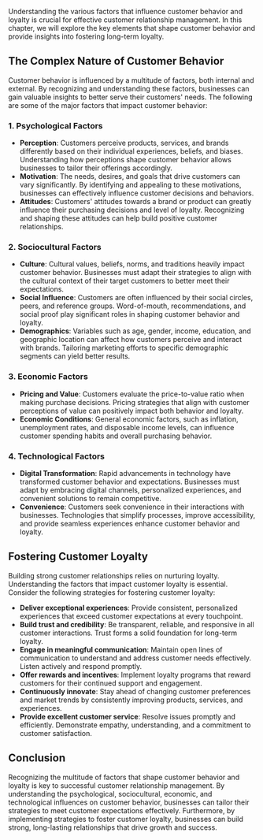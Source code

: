 
Understanding the various factors that influence customer behavior and loyalty is crucial for effective customer relationship management. In this chapter, we will explore the key elements that shape customer behavior and provide insights into fostering long-term loyalty.

**The Complex Nature of Customer Behavior**
-------------------------------------------

Customer behavior is influenced by a multitude of factors, both internal and external. By recognizing and understanding these factors, businesses can gain valuable insights to better serve their customers' needs. The following are some of the major factors that impact customer behavior:

### 1. **Psychological Factors**

* **Perception**: Customers perceive products, services, and brands differently based on their individual experiences, beliefs, and biases. Understanding how perceptions shape customer behavior allows businesses to tailor their offerings accordingly.
* **Motivation**: The needs, desires, and goals that drive customers can vary significantly. By identifying and appealing to these motivations, businesses can effectively influence customer decisions and behaviors.
* **Attitudes**: Customers' attitudes towards a brand or product can greatly influence their purchasing decisions and level of loyalty. Recognizing and shaping these attitudes can help build positive customer relationships.

### 2. **Sociocultural Factors**

* **Culture**: Cultural values, beliefs, norms, and traditions heavily impact customer behavior. Businesses must adapt their strategies to align with the cultural context of their target customers to better meet their expectations.
* **Social Influence**: Customers are often influenced by their social circles, peers, and reference groups. Word-of-mouth, recommendations, and social proof play significant roles in shaping customer behavior and loyalty.
* **Demographics**: Variables such as age, gender, income, education, and geographic location can affect how customers perceive and interact with brands. Tailoring marketing efforts to specific demographic segments can yield better results.

### 3. **Economic Factors**

* **Pricing and Value**: Customers evaluate the price-to-value ratio when making purchase decisions. Pricing strategies that align with customer perceptions of value can positively impact both behavior and loyalty.
* **Economic Conditions**: General economic factors, such as inflation, unemployment rates, and disposable income levels, can influence customer spending habits and overall purchasing behavior.

### 4. **Technological Factors**

* **Digital Transformation**: Rapid advancements in technology have transformed customer behavior and expectations. Businesses must adapt by embracing digital channels, personalized experiences, and convenient solutions to remain competitive.
* **Convenience**: Customers seek convenience in their interactions with businesses. Technologies that simplify processes, improve accessibility, and provide seamless experiences enhance customer behavior and loyalty.

**Fostering Customer Loyalty**
------------------------------

Building strong customer relationships relies on nurturing loyalty. Understanding the factors that impact customer loyalty is essential. Consider the following strategies for fostering customer loyalty:

* **Deliver exceptional experiences**: Provide consistent, personalized experiences that exceed customer expectations at every touchpoint.
* **Build trust and credibility**: Be transparent, reliable, and responsive in all customer interactions. Trust forms a solid foundation for long-term loyalty.
* **Engage in meaningful communication**: Maintain open lines of communication to understand and address customer needs effectively. Listen actively and respond promptly.
* **Offer rewards and incentives**: Implement loyalty programs that reward customers for their continued support and engagement.
* **Continuously innovate**: Stay ahead of changing customer preferences and market trends by consistently improving products, services, and experiences.
* **Provide excellent customer service**: Resolve issues promptly and efficiently. Demonstrate empathy, understanding, and a commitment to customer satisfaction.

**Conclusion**
--------------

Recognizing the multitude of factors that shape customer behavior and loyalty is key to successful customer relationship management. By understanding the psychological, sociocultural, economic, and technological influences on customer behavior, businesses can tailor their strategies to meet customer expectations effectively. Furthermore, by implementing strategies to foster customer loyalty, businesses can build strong, long-lasting relationships that drive growth and success.
